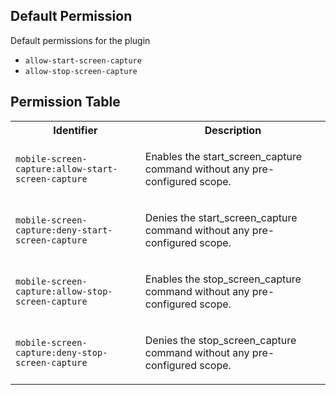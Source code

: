 ## Default Permission

Default permissions for the plugin

- `allow-start-screen-capture`
- `allow-stop-screen-capture`

## Permission Table

<table>
<tr>
<th>Identifier</th>
<th>Description</th>
</tr>


<tr>
<td>

`mobile-screen-capture:allow-start-screen-capture`

</td>
<td>

Enables the start_screen_capture command without any pre-configured scope.

</td>
</tr>

<tr>
<td>

`mobile-screen-capture:deny-start-screen-capture`

</td>
<td>

Denies the start_screen_capture command without any pre-configured scope.

</td>
</tr>

<tr>
<td>

`mobile-screen-capture:allow-stop-screen-capture`

</td>
<td>

Enables the stop_screen_capture command without any pre-configured scope.

</td>
</tr>

<tr>
<td>

`mobile-screen-capture:deny-stop-screen-capture`

</td>
<td>

Denies the stop_screen_capture command without any pre-configured scope.

</td>
</tr>
</table>
